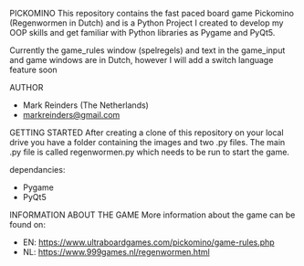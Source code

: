 PICKOMINO
This repository contains the fast paced board game Pickomino (Regenwormen in Dutch) and is a Python Project I created to develop my
OOP skills and get familiar with Python libraries as Pygame and PyQt5.

Currently the game_rules window (spelregels) and text in the game_input and game windows are in Dutch, however I will add a switch language feature soon

AUTHOR
- Mark Reinders (The Netherlands)
- markreinders@gmail.com

GETTING STARTED
After creating a clone of this repository on your local drive you have a folder containing the images and two .py files.
The main .py file is called regenwormen.py which needs to be run to start the game.

dependancies:
- Pygame
- PyQt5

INFORMATION ABOUT THE GAME
More information about the game can be found on:
- EN: https://www.ultraboardgames.com/pickomino/game-rules.php
- NL: https://www.999games.nl/regenwormen.html
